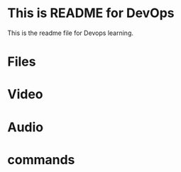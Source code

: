# This is README for DevOps




This is the readme file for Devops learning.

# Files
# Video
# Audio
# commands
